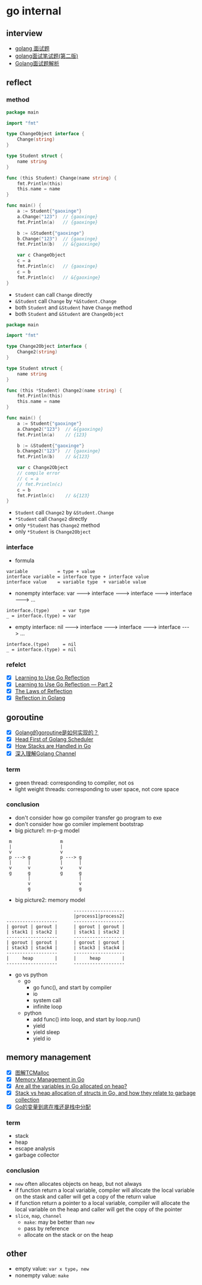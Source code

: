 # go internal

## interview

- [golang 面试题](https://zhuanlan.zhihu.com/p/26972862)
- [golang面试笔试题(第二版)](https://zhuanlan.zhihu.com/p/35058068)
- [Golang面试题解析](https://blog.csdn.net/weiyuefei/article/details/77963810)

## reflect

### method

```go
package main

import "fmt"

type ChangeObject interface {
	Change(string)
}

type Student struct {
	name string
}

func (this Student) Change(name string) {
	fmt.Println(this)
	this.name = name
}

func main() {
	a := Student{"gaoxinge"}
	a.Change("123")  // {gaoxinge}
	fmt.Println(a)   // {gaoxinge}

	b := &Student{"gaoxinge"}
	b.Change("123")  // {gaoxinge}
	fmt.Println(b)   // &{gaoxinge}

	var c ChangeObject
	c = a
	fmt.Println(c)   // {gaoxinge}
	c = b
	fmt.Println(c)   // &{gaoxinge}
}
```

- `Student` can call `Change` directly
- `&Student` call `Change` by `*&Student.Change`
- both `Student` and `&Student` have `Change` method
- both `Student` and `&Student` are `ChangeObject`

```go
package main

import "fmt"

type Change2Object interface {
	Change2(string)
}

type Student struct {
	name string
}

func (this *Student) Change2(name string) {
	fmt.Println(this)
	this.name = name
}

func main() {
	a := Student{"gaoxinge"}
	a.Change2("123")  // &{gaoxinge}
	fmt.Println(a)    // {123}

	b := &Student{"gaoxinge"}
	b.Change2("123")  // {gaoxinge}
	fmt.Println(b)    // &{123}

	var c Change2Object
	// compile error
	// c = a
	// fmt.Println(c)
	c = b
	fmt.Println(c)    // &{123}
}
```

- `Student` call `Change2` by `&Student.Change`
- `*Student` call `Change2` directly
- only `*Student` has `Change2` method
- only `*Student` is `Change2Object`

### interface

- formula

```
variable           = type + value
interface variable = interface type + interface value
interface value    = variable type  + variable value 
```

- nonempty interface: var ---> interface ---> interface ---> interface ---> ...

```
interface.(type)     = var type
_ = interface.(type) = var
```

- empty interface: nil ---> interface ---> interface ---> interface ---> ...

```
interface.(type)     = nil
_ = interface.(type) = nil
```

### refelct

- [x] [Learning to Use Go Reflection](https://medium.com/capital-one-developers/learning-to-use-go-reflection-822a0aed74b7)
- [x] [Learning to Use Go Reflection — Part 2](https://medium.com/capital-one-developers/learning-to-use-go-reflection-part-2-c91657395066)
- [x] [The Laws of Reflection](https://blog.golang.org/laws-of-reflection)
- [x] [Reflection in Golang](http://blog.ralch.com/tutorial/golang-reflection/)

## goroutine

- [x] [Golang的goroutine是如何实现的？](https://www.zhihu.com/question/20862617)
- [x] [Head First of Golang Scheduler](https://zhuanlan.zhihu.com/p/42057783)
- [x] [How Stacks are Handled in Go](https://blog.cloudflare.com/how-stacks-are-handled-in-go/)
- [x] [深入理解Golang Channel](https://zhuanlan.zhihu.com/p/27917262)

### term

- green thread: corresponding to compiler, not os
- light weight threads: corresponding to user space, not core space

### conclusion

- don't consider how go compiler transfer go program to exe
- don't consider how go comiler implement bootstrap
- big picture1: m-p-g model

```
 m                  m
 |                  |
 v                  v
 p ---> g           p ---> g
 |      |           |      |
 v      v           v      v
 g      g           g      g
        |                  |
        v                  v
        g                  g
```

- big picture2: memory model

```
                         -------------------
                         |process1|process2|
-------------------      -------------------
| gorout | gorout |      | gorout | gorout |
| stack1 | stack2 |      | stack1 | stack2 |
-------------------      -------------------
| gorout | gorout |      | gorout | gorout |
| stack3 | stack4 |      | stack3 | stack4 |
-------------------      -------------------
|     heap        |      |     heap        |
-------------------      -------------------
```

- go vs python
  - go
    - go func(), and start by compiler
    - io
    - system call
    - infinite loop
  - python
    - add func() into loop, and start by loop.run()
    - yield
    - yield sleep
    - yield io

## memory management

- [x] [图解TCMalloc](https://zhuanlan.zhihu.com/p/29216091)
- [x] [Memory Management in Go](https://dougrichardson.org/2016/01/23/go-memory-allocations.html)
- [x] [Are all the variables in Go allocated on heap?](https://stackoverflow.com/questions/31786937/are-all-the-variables-in-go-allocated-on-heap)
- [x] [Stack vs heap allocation of structs in Go, and how they relate to garbage collection](https://stackoverflow.com/questions/10866195/stack-vs-heap-allocation-of-structs-in-go-and-how-they-relate-to-garbage-collec)
- [x] [Go的变量到底在堆还是栈中分配](http://www.zenlife.tk/go-allocated-on-heap-or-stack.md)

### term

- stack
- heap
- escape analysis
- garbage collector

### conclusion

- `new` often allocates objects on heap, but not always
- if function return a local variable, compiler will allocate the local variable on the stask and caller will get a copy of the return value
- if function return a pointer to a local variable, compiler will allocate the local variable on the heap and caller will get the copy of the pointer
- `slice`, `map`, `channel`
  - `make`: may be better than `new`
  - pass by reference
  - allocate on the stack or on the heap
  
## other

- empty value: `var x type`，`new`
- nonempty value: `make`